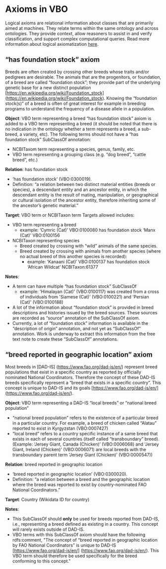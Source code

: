 # Axioms in VBO

Logical axioms are relational information about classes that are primarily aimed at machines. They relate terms within the same ontology and across ontologies. They provide context, allow reasoners to assist in and verify classification, and support complex computational queries. 
Read more information about logical axiomatization [here](https://oboacademy.github.io/obook/explanation/logical-axiomatization/).


## “has foundation stock” axiom

Breeds are often created by crossing other breeds whose traits and/or pedigrees are desirable. The animals that are the progenitors, or foundation, of a breed are called “foundation stock”; they provide part of the underlying genetic base for a new distinct population [https://en.wikipedia.org/wiki/Foundation_stock] (https://en.wikipedia.org/wiki/Foundation_stock). Knowing the “foundation stock(s)” of a breed is often of great interest for example in breeding programs to understand the frequency of a disease allele in a population.  

**Object**: VBO term representing a breed
“has foundation stock” axiom is added to a VBO term representing a breed (it should be noted that there is no indication in the ontology whether a term represents a breed, a sub-breed, a variety, etc). The following terms should not have a “has foundation stock” SubClassOf annotation: 
- NCBITaxom term representing a species, genus, family, etc.
- VBO term representing a grouping class (e.g. “dog breed”, “cattle breed”, etc.)

**Relation**: has foundation stock

- ‘has foundation stock’ (VBO:0300019).
- Definition: “a relation between two distinct material entities (breeds or species), a descendant entity and an ancestor entity, in which the descendant entity is the result of mating, manipulation, or geographical or cultural isolation of the ancestor entity, therefore inheriting some of the ancestor’s genetic material.” 

**Target**: VBO term or NCBITaxon term
Targets allowed includes: 
- VBO term representing a breed
   - example: ‘Cymric (Cat)’ VBO:0100080 has foundation stock ‘Manx (Cat)’ VBO:0100156
- NCBITaxon representing species
   - Breed created by crossing with “wild” animals of the same species. 
   - Breed created by crossing with animals from another species (where no actual breed of this another species is recorded): 
        - example: ‘Kanaani (Cat)’ VBO:0100137 has foundation stock ‘African Wildcat’ NCBITaxon:61377

**Notes**:
- A term can have multiple “has foundation stock” SubClassOf 
   - example: 'Himalayan (Cat)' (VBO:0100117) was created from a cross of individuals from 'Siamese (Cat)' (VBO:0100221) and 'Persian (Cat)' (VBO:0100188) 
- A lot of the information about “foundation stock” is provided in breed descriptions and histories issued by the breed sources. These sources are recorded as “source” annotation of the SubClassOf axiom. 
- Currently, a lot of “foundation stock” information is available in the “description of origin” annotation, and not yet as “SubClassOf” annotation. Work is underway to extract this information from the free text note to create these “SubClassOf” annotations.
 
## “breed reported in geographic location” axiom

Most breeds in [DAD-IS] (https://www.fao.org/dad-is/en/) represent breed populations that exist in a specific country as reported by officially nominated National Coordinators. Therefore the concept of these DAD-IS breeds specifically represent a “breed that exists in a specific country”. This concept is unique to DAD-IS and its goals [https://www.fao.org/dad-is/en/] (https://www.fao.org/dad-is/en/).

**Object**: VBO term representing a DAD-IS “local breeds” or “national breed population” 
- “national breed population” refers to the existence of a particular breed in a particular country. For example, a breed of chicken called “Alatau” reported to exist in Kyrgyzstan (VBO:0007427)
- “local breed” refers to a country specific instance of a same breed that exists in each of several countries (itself called “transboundary” breed). (Example: ‘Jersey Giant, Canada (Chicken)’ (VBO:0006068) and 'Jersey Giant, Ireland (Chicken)' (VBO:0006071) are local breeds with the transboundary parent term 'Jersey Giant (Chicken)' (VBO:0000547))

**Relation**: breed reported in geographic location

- ‘breed reported in geographic location’ (VBO:0300020). 
- Definition: “a relation between a breed and the geographic location where the breed was reported to exist by country-nominated FAO National Coordinators.” 

**Target**: Country (Wikidata ID for country)

**Notes**: 
- This SubClassOf should **only** be used for breeds reported from DAD-IS, i.e., representing a breed defined as existing in a country. This concept will rarely exists outside of DAD-IS.
- VBO terms with this SubClassOf axiom should have the following rdfs:comment, "The concept of “breed reported in geographic location by FAO National Coordinators” is unique to DAD-IS [https://www.fao.org/dad-is/en/] (https://www.fao.org/dad-is/en/). This VBO term should therefore be used specifically for the breed conforming to this concept."